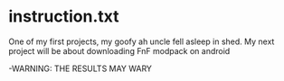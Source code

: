 # instruction.txt
One of my first projects, my goofy ah uncle fell asleep in shed.
My next project will be about downloading FnF modpack on android



-WARNING: THE RESULTS MAY WARY
